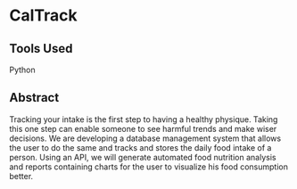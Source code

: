 # CalTrack

## Tools Used
Python

## Abstract
Tracking your intake is the first step to having a healthy physique. Taking 
this one step can enable someone to see harmful trends and make wiser decisions. 
We are developing a database management system that allows the user to 
do the same and tracks and stores the daily food intake of a person. Using an 
API, we will generate automated food nutrition analysis and reports containing 
charts for the user to visualize his food consumption better.


